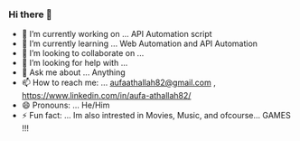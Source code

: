 ### Hi there 👋


- 🔭 I’m currently working on ... API Automation script
- 🌱 I’m currently learning ... Web Automation and API Automation
- 👯 I’m looking to collaborate on ...
- 🤔 I’m looking for help with ...
- 💬 Ask me about ... Anything
- 📫 How to reach me: ... aufaathallah82@gmail.com , https://www.linkedin.com/in/aufa-athallah82/
- 😄 Pronouns: ... He/Him
- ⚡ Fun fact: ... Im also intrested in Movies, Music, and ofcourse... GAMES !!!
